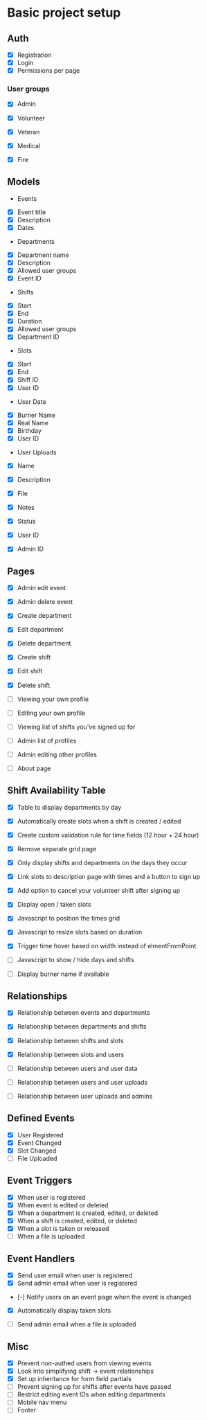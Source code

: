 # Basic project setup

## Auth
- [x] Registration
- [x] Login
- [x] Permissions per page

### User groups
- [x] Admin
- [x] Volunteer
- [x] Veteran
- [x] Medical
- [x] Fire


## Models
- Events
 - [x] Event title
 - [x] Description
 - [x] Dates

- Departments
 - [x] Department name
 - [x] Description
 - [x] Allowed user groups
 - [x] Event ID
 
- Shifts
 - [x] Start
 - [x] End
 - [x] Duration
 - [x] Allowed user groups
 - [x] Department ID

- Slots
 - [x] Start
 - [x] End
 - [x] Shift ID
 - [x] User ID

- User Data
 - [x] Burner Name
 - [x] Real Name
 - [x] Birthday
 - [x] User ID

- User Uploads
 - [x] Name
 - [x] Description
 - [x] File
 - [x] Notes
 - [x] Status
 - [x] User ID
 - [x] Admin ID


## Pages
- [x] Admin edit event
- [x] Admin delete event
- [x] Create department
- [x] Edit department
- [x] Delete department
- [x] Create shift
- [x] Edit shift
- [x] Delete shift
- [ ] Viewing your own profile
- [ ] Editing your own profile
- [ ] Viewing list of shifts you've signed up for
- [ ] Admin list of profiles
- [ ] Admin editing other profiles
- [ ] About page


## Shift Availability Table
- [x] Table to display departments by day
- [x] Automatically create slots when a shift is created / edited
- [x] Create custom validation rule for time fields (12 hour + 24 hour)
- [x] Remove separate grid page
- [x] Only display shifts and departments on the days they occur
- [x] Link slots to description page with times and a button to sign up
- [x] Add option to cancel your volunteer shift after signing up
- [x] Display open / taken slots
- [x] Javascript to position the times grid
- [x] Javascript to resize slots based on duration
- [x] Trigger time hover based on width instead of elmentFromPoint
- [ ] Javascript to show / hide days and shifts
- [ ] Display burner name if available


## Relationships
- [x] Relationship between events and departments
- [x] Relationship between departments and shifts
- [x] Relationship between shifts and slots
- [x] Relationship between slots and users
- [ ] Relationship between users and user data
- [ ] Relationship between users and user uploads
- [ ] Relationship between user uploads and admins


## Defined Events
- [x] User Registered
- [x] Event Changed
- [x] Slot Changed
- [ ] File Uploaded

## Event Triggers
- [x] When user is registered
- [x] When event is edited or deleted
- [x] When a department is created, edited, or deleted
- [x] When a shift is created, edited, or deleted
- [x] When a slot is taken or released
- [ ] When a file is uploaded

## Event Handlers
- [x] Send user email when user is registered
- [x] Send admin email when user is registered
- [-] Notify users on an event page when the event is changed
- [x] Automatically display taken slots
- [ ] Send admin email when a file is uploaded


## Misc
- [x] Prevent non-authed users from viewing events
- [x] Look into simplifying shift -> event relationships 
- [x] Set up inheritance for form field partials
- [ ] Prevent signing up for shifts after events have passed
- [ ] Restrict editing event IDs when editing departments
- [ ] Mobile nav menu
- [ ] Footer
